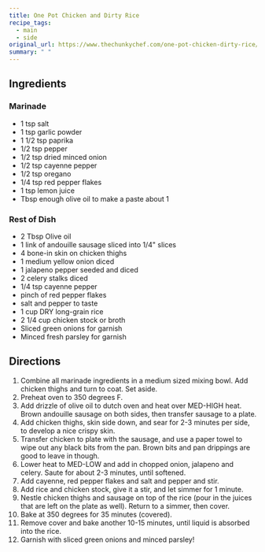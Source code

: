 ```yaml
---
title: One Pot Chicken and Dirty Rice
recipe_tags:
  - main
  - side
original_url: https://www.thechunkychef.com/one-pot-chicken-dirty-rice/
summary: " "
---
```


## Ingredients
### Marinade
* 1 tsp salt
* 1 tsp garlic powder
* 1 1/2 tsp paprika
* 1/2 tsp pepper
* 1/2 tsp dried minced onion
* 1/2 tsp cayenne pepper
* 1/2 tsp oregano
* 1/4 tsp red pepper flakes
* 1 tsp lemon juice
* Tbsp enough olive oil to make a paste about 1

### Rest of Dish

* 2 Tbsp Olive oil
* 1 link of andouille sausage sliced into 1/4" slices
* 4 bone-in skin on chicken thighs
* 1 medium yellow onion diced
* 1 jalapeno pepper seeded and diced
* 2 celery stalks diced
* 1/4 tsp cayenne pepper
* pinch of red pepper flakes
* salt and pepper to taste
* 1 cup DRY long-grain rice
* 2 1/4 cup chicken stock or broth
* Sliced green onions for garnish
* Minced fresh parsley for garnish

## Directions

1. Combine all marinade ingredients in a medium sized mixing bowl. Add chicken thighs and turn to coat. Set aside.
1. Preheat oven to 350 degrees F.
1. Add drizzle of olive oil to dutch oven and heat over MED-HIGH heat. Brown andouille sausage on both sides, then transfer sausage to a plate.
1. Add chicken thighs, skin side down, and sear for 2-3 minutes per side, to develop a nice crispy skin.
1. Transfer chicken to plate with the sausage, and use a paper towel to wipe out any black bits from the pan. Brown bits and pan drippings are good to leave in though.
1. Lower heat to MED-LOW and add in chopped onion, jalapeno and celery. Saute for about 2-3 minutes, until softened.
1. Add cayenne, red pepper flakes and salt and pepper and stir.
1. Add rice and chicken stock, give it a stir, and let simmer for 1 minute.
1. Nestle chicken thighs and sausage on top of the rice (pour in the juices that are left on the plate as well). Return to a simmer, then cover.
1. Bake at 350 degrees for 35 minutes (covered).
1. Remove cover and bake another 10-15 minutes, until liquid is absorbed into the rice.
1. Garnish with sliced green onions and minced parsley!